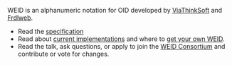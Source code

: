 
WEID is an alphanumeric notation for OID developed by [ViaThinkSoft](https://oidplus.viathinksoft.com/oidplus/?goto=oid%3A1.3.6.1.4.1.37476) and [Frdlweb](https://registry.frdl.de/?goto=oid%3A1.3.6.1.4.1.37553).

* Read the [specification](/spec.html)
* Read about [current implementations](/implementations.html#software) and where to [get your own WEID](/implementations.html#service).
* Read the talk, ask questions, or apply to join the [WEID Consortium](https://www.startforum.de/s/weid) and contribute or vote for changes.

  
